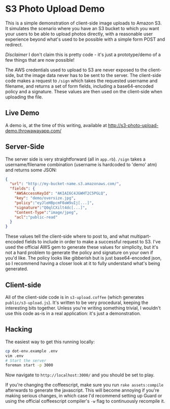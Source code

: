 # S3 Photo Upload Demo

This is a simple demonstration of client-side image uploads to Amazon S3. It simulates the scenario where you have an S3 bucket to which you want your users to be able to upload photos directly, with a reasonable user experience beyond what's used to be possible with a simple form POST and redirect.

_Disclaimer_ I don't claim this is pretty code - it's just a prototype/demo of a few things that are now possible!

The AWS credentials used to upload to S3 are never exposed to the client-side, but the image data never has to be sent to the server. The client-side code makes a request to `/sign` which takes the requested username and filename, and returns a set of form fields, including a base64-encoded policy and a signature. These values are then used on the client-side when uploading the file.

## Live Demo

A demo is, at the time of this writing, available at http://s3-photo-upload-demo.throwawayapp.com/

## Server-Side

The server side is very straightforward (all in `app.rb`). `/sign` takes a username/filename combination (username is hardcoded to 'demo' atm) and returns some JSON:

```json
{
  "url": "http://my-bucket-name.s3.amazonaws.com/",
  "fields": {
    "AWSAccessKeyId": "AKIAI6C4JGWHT2C5PGLQ",
    "key": "demo/oversize.jpg",
    "policy":"eyJleHBpcmF0aW9uIj[...]",
    "signature":"Q0qlCXilt4dc[...]",
    "Content-Type":"image/jpeg",
    "acl":"public-read"
  }
}
```

These values tell the client-side where to post to, and what multipart-encoded fields to include in order to make a successful request to S3. I've used the official AWS gem to generate these values for simplicity, but it's not a hard problem to generate the policy and signature on your own if you'd like. The policy looks like gibberish but is just base64-encoded json, so I recommend having a closer look at it to fully understand what's being generated.

## Client-side

All of the client-side code is in `s3-upload.coffee` (which generates `public/s3-upload.js`). It's written to be very procedural, keeping the interesting bits together. Unless you're writing something trivial, I wouldn't use this code as-is in a real application: it's just a demonstration.

## Hacking

The easiest way to get this running locally:

```sh
cp dot-env.example .env
vim .env
# Start the server
foreman start -p 3000
```

Now navigate to `http://localhost:3000/` and you should be set to play.

If you're changing the coffeescript, make sure you run `rake assets:compile` afterwards to generate the javascript. This will become annoying if you're making serious changes, in which case I'd recommend setting up Guard or using the official coffeescript compiler's `-w` flag to continuously recompile it.
